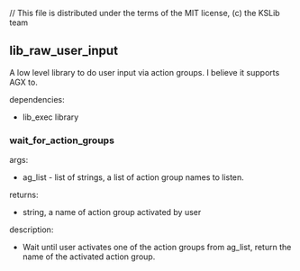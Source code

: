// This file is distributed under the terms of the MIT license, (c) the KSLib team

## lib_raw_user_input

A low level library to do user input via action groups.
I believe it supports AGX to.

dependencies:
  * lib_exec library

### wait_for_action_groups

args:
  * ag_list - list of strings, a list of action group names to listen.

returns:
  * string, a name of action group activated by user

description:
  * Wait until user activates one of the action groups from ag_list,
    return the name of the activated action group.
